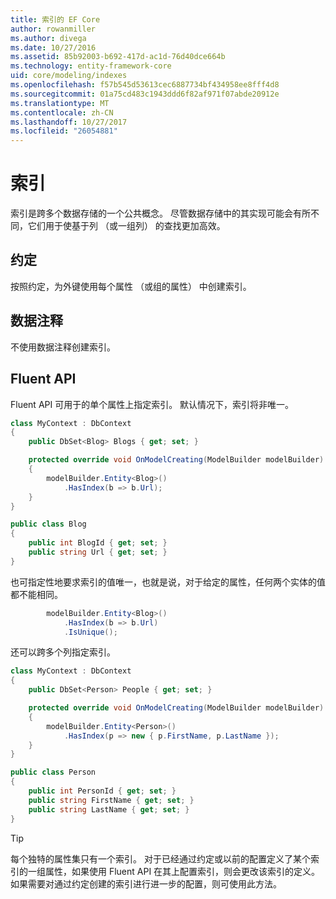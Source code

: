 ```yaml
---
title: 索引的 EF Core
author: rowanmiller
ms.author: divega
ms.date: 10/27/2016
ms.assetid: 85b92003-b692-417d-ac1d-76d40dce664b
ms.technology: entity-framework-core
uid: core/modeling/indexes
ms.openlocfilehash: f57b545d53613cec6887734bf434958ee8fff4d8
ms.sourcegitcommit: 01a75cd483c1943ddd6f82af971f07abde20912e
ms.translationtype: MT
ms.contentlocale: zh-CN
ms.lasthandoff: 10/27/2017
ms.locfileid: "26054881"
---
```

# <a name="indexes"></a>索引

索引是跨多个数据存储的一个公共概念。 尽管数据存储中的其实现可能会有所不同，它们用于使基于列 （或一组列） 的查找更加高效。

## <a name="conventions"></a>约定

按照约定，为外键使用每个属性 （或组的属性） 中创建索引。

## <a name="data-annotations"></a>数据注释

不使用数据注释创建索引。

## <a name="fluent-api"></a>Fluent API

Fluent API 可用于的单个属性上指定索引。 默认情况下，索引将非唯一。

<!-- [!code-csharp[Main](samples/core/Modeling/FluentAPI/Samples/Index.cs?highlight=7,8)] -->
``` csharp
class MyContext : DbContext
{
    public DbSet<Blog> Blogs { get; set; }

    protected override void OnModelCreating(ModelBuilder modelBuilder)
    {
        modelBuilder.Entity<Blog>()
            .HasIndex(b => b.Url);
    }
}

public class Blog
{
    public int BlogId { get; set; }
    public string Url { get; set; }
}
```

也可指定性地要求索引的值唯一，也就是说，对于给定的属性，任何两个实体的值都不能相同。

<!-- [!code-csharp[Main](samples/core/Modeling/FluentAPI/Samples/IndexUnique.cs?highlight=3)] -->
``` csharp
        modelBuilder.Entity<Blog>()
            .HasIndex(b => b.Url)
            .IsUnique();
```

还可以跨多个列指定索引。

<!-- [!code-csharp[Main](samples/core/Modeling/FluentAPI/Samples/IndexComposite.cs?highlight=7,8)] -->
``` csharp
class MyContext : DbContext
{
    public DbSet<Person> People { get; set; }

    protected override void OnModelCreating(ModelBuilder modelBuilder)
    {
        modelBuilder.Entity<Person>()
            .HasIndex(p => new { p.FirstName, p.LastName });
    }
}

public class Person
{
    public int PersonId { get; set; }
    public string FirstName { get; set; }
    public string LastName { get; set; }
}
```

> [!TIP]  
> 每个独特的属性集只有一个索引。 对于已经通过约定或以前的配置定义了某个索引的一组属性，如果使用 Fluent API 在其上配置索引，则会更改该索引的定义。 如果需要对通过约定创建的索引进行进一步的配置，则可使用此方法。
